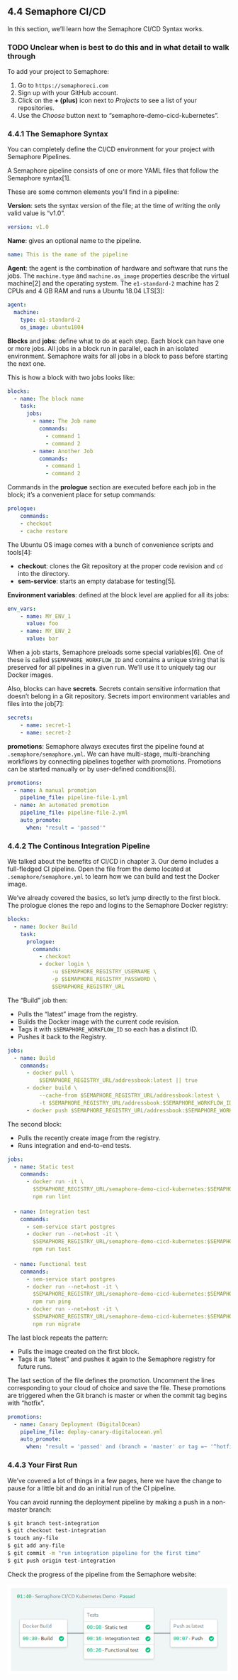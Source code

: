 ## 4.4 Semaphore CI/CD

In this section, we’ll learn how the Semaphore CI/CD Syntax works.

### TODO Unclear when is best to do this and in what detail to walk through

To add your project to Semaphore:

1.  Go to `https://semaphoreci.com`
2.  Sign up with your GitHub account.
3.  Click on the **+ (plus)** icon next to *Projects* to see a list of
    your repositories.
4.  Use the *Choose* button next to “semaphore-demo-cicd-kubernetes”.

### 4.4.1 The Semaphore Syntax

You can completely define the CI/CD environment for your project with
Semaphore Pipelines.

A Semaphore pipeline consists of one or more YAML files that follow the
Semaphore syntax\[1\].

These are some common elements you’ll find in a pipeline:

**Version**: sets the syntax version of the file; at the time of writing
the only valid value is “v1.0”.

``` yaml
version: v1.0
```

**Name**: gives an optional name to the pipeline.

``` yaml
name: This is the name of the pipeline
```

**Agent**: the agent is the combination of hardware and software that
runs the jobs. The `machine.type` and `machine.os_image` properties
describe the virtual machine\[2\] and the operating system. The
`e1-standard-2` machine has 2 CPUs and 4 GB RAM and runs a Ubuntu 18.04
LTS\[3\]:

``` yaml
agent:
  machine:
    type: e1-standard-2
    os_image: ubuntu1804
```

**Blocks** and **jobs**: define what to do at each step. Each block can
have one or more jobs. All jobs in a block run in parallel, each in an
isolated environment. Semaphore waits for all jobs in a block to pass
before starting the next one.

This is how a block with two jobs looks like:

``` yaml
blocks:
  - name: The block name
    task:
      jobs:
        - name: The Job name
          commands:
            - command 1
            - command 2
        - name: Another Job
          commands:
            - command 1
            - command 2
```

Commands in the **prologue** section are executed before each job in the
block; it’s a convenient place for setup commands:

``` yaml
prologue:
    commands:
    - checkout
    - cache restore
```

The Ubuntu OS image comes with a bunch of convenience scripts and
tools\[4\]:

  - **checkout**: clones the Git repository at the proper code revision
    and `cd` into the directory.
  - **sem-service**: starts an empty database for testing\[5\].

**Environment variables**: defined at the block level are applied for
all its jobs:

``` yaml
env_vars:
    - name: MY_ENV_1
      value: foo
    - name: MY_ENV_2
      value: bar
```

When a job starts, Semaphore preloads some special variables\[6\]. One
of these is called `$SEMAPHORE_WORKFLOW_ID` and contains a unique string
that is preserved for all pipelines in a given run. We’ll use it to
uniquely tag our Docker images.

Also, blocks can have **secrets**. Secrets contain sensitive information
that doesn’t belong in a Git repository. Secrets import environment
variables and files into the job\[7\]:

``` yaml
secrets:
    - name: secret-1
    - name: secret-2
```

**promotions**: Semaphore always executes first the pipeline found at
`.semaphore/semaphore.yml`. We can have multi-stage, multi-branching
workflows by connecting pipelines together with promotions. Promotions
can be started manually or by user-defined conditions\[8\].

``` yaml
promotions:
  - name: A manual promotion
    pipeline_file: pipeline-file-1.yml
  - name: An automated promotion
    pipeline_file: pipeline-file-2.yml
    auto_promote:
      when: "result = 'passed'"
```

### 4.4.2 The Continous Integration Pipeline

We talked about the benefits of CI/CD in chapter 3. Our demo includes a
full-fledged CI pipeline. Open the file from the demo located at
`.semaphore/semaphore.yml` to learn how we can build and test the Docker
image.

We’ve already covered the basics, so let’s jump directly to the first
block. The prologue clones the repo and logins to the Semaphore Docker
registry:

``` yaml
blocks:
  - name: Docker Build
    task:
      prologue:
        commands:
          - checkout
          - docker login \
              -u $SEMAPHORE_REGISTRY_USERNAME \
              -p $SEMAPHORE_REGISTRY_PASSWORD \
              $SEMAPHORE_REGISTRY_URL
```

The “Build” job then:

  - Pulls the “latest” image from the registry.
  - Builds the Docker image with the current code revision.
  - Tags it with `$SEMAPHORE_WORKFLOW_ID` so each has a distinct ID.
  - Pushes it back to the Registry.

<!-- end list -->

``` yaml
jobs:
  - name: Build
    commands:
      - docker pull \
          $SEMAPHORE_REGISTRY_URL/addressbook:latest || true
      - docker build \
          --cache-from $SEMAPHORE_REGISTRY_URL/addressbook:latest \
          -t $SEMAPHORE_REGISTRY_URL/addressbook:$SEMAPHORE_WORKFLOW_ID .
      - docker push $SEMAPHORE_REGISTRY_URL/addressbook:$SEMAPHORE_WORKFLOW_ID
```

The second block:

  - Pulls the recently create image from the registry.
  - Runs integration and end-to-end tests.

<!-- end list -->

``` yaml
jobs:
  - name: Static test
    commands:
      - docker run -it \
        $SEMAPHORE_REGISTRY_URL/semaphore-demo-cicd-kubernetes:$SEMAPHORE_WORKFLOW_ID \
        npm run lint

  - name: Integration test
    commands:
      - sem-service start postgres
      - docker run --net=host -it \
        $SEMAPHORE_REGISTRY_URL/semaphore-demo-cicd-kubernetes:$SEMAPHORE_WORKFLOW_ID \
        npm run test

  - name: Functional test
    commands:
      - sem-service start postgres
      - docker run --net=host -it \
        $SEMAPHORE_REGISTRY_URL/semaphore-demo-cicd-kubernetes:$SEMAPHORE_WORKFLOW_ID \
        npm run ping
      - docker run --net=host -it \
        $SEMAPHORE_REGISTRY_URL/semaphore-demo-cicd-kubernetes:$SEMAPHORE_WORKFLOW_ID \
        npm run migrate
```

The last block repeats the pattern:

  - Pulls the image created on the first block.
  - Tags it as “latest” and pushes it again to the Semaphore registry
    for future runs.

The last section of the file defines the promotion. Uncomment the lines
corresponding to your cloud of choice and save the file. These
promotions are triggered when the Git branch is master or when the
commit tag begins with “hotfix”.

``` yaml
promotions:
  - name: Canary Deployment (DigitalOcean)
    pipeline_file: deploy-canary-digitalocean.yml
    auto_promote:
      when: "result = 'passed' and (branch = 'master' or tag =~ '^hotfix*')"
```

### 4.4.3 Your First Run

We’ve covered a lot of things in a few pages, here we have the change to
pause for a little bit and do an initial run of the CI pipeline.

You can avoid running the deployment pipeline by making a push in a
non-master branch:

``` bash
$ git branch test-integration
$ git checkout test-integration
$ touch any-file
$ git add any-file
$ git commit -m "run integration pipeline for the first time"
$ git push origin test-integration
```

Check the progress of the pipeline from the Semaphore website:

![CI Pipeline](./figures/05-sem-ci-pipeline.png)
